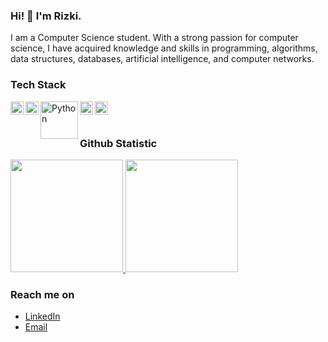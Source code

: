 <!--### Hi there 👋
**MuhammadRizki8/MuhammadRizki8** is a ✨ _special_ ✨ repository because its `README.md` (this file) appears on your GitHub profile.

Here are some ideas to get you started:

- 🔭 I’m currently working on ...
- 🌱 I’m currently learning ...
- 👯 I’m looking to collaborate on ...
- 🤔 I’m looking for help with ...
- 💬 Ask me about ...
- 📫 How to reach me: ...
- 😄 Pronouns: ...
- ⚡ Fun fact: ...
-->
### Hi! 👋 I'm Rizki.

I am a Computer Science student. With a strong passion for computer science, I have acquired knowledge and skills in programming, algorithms, data structures, databases, artificial intelligence, and computer networks.

### Tech Stack
   <a href="#"><img align="left" alt="JavaScript" title="JavaScript" width="21px" src="https://upload.wikimedia.org/wikipedia/commons/9/99/Unofficial_JavaScript_logo_2.svg" /></a>
    <a href="https://nodejs.org/"><img align="left" alt="NodeJS" title="NodeJS" width="21px" src="https://seeklogo.com/images/N/nodejs-logo-FBE122E377-seeklogo.com.png" /></a>
    <a href="#"><img align="left" alt="Python" title="Python" width="60px" src="https://www.python.org/static/community_logos/python-logo-master-v3-TM.png" /></a>
    <a href="#"><img align="left" alt="Flutter" title="Flutter" width="21px" src="https://cdn.iconscout.com/icon/free/png-512/flutter-2038877-1720090.png" /></a>
    <a href="https://hapi.dev/"><img align="left" alt="Hapi" title="Hapi (NodeJS HTTP Framework)" width="21px" src="https://avatars.githubusercontent.com/u/3774533?s=200&v=4" /></a>
    <br>
    <br>
  
### Github Statistic
<p align="left">
<a href="https://github.com/MuhammadRizki8">
  <img height="180em" src="https://github-readme-stats-eight-theta.vercel.app/api?username=MuhammadRizki8&show_icons=true&theme=algolia&include_all_commits=true&count_private=true"/>
  <img height="180em" src="https://github-readme-stats-eight-theta.vercel.app/api/top-langs/?username=MuhammadRizki8&layout=compact&langs_count=8&theme=algolia"/>
</a>
</p>

### Reach me on
- <a href="https://www.linkedin.com/in/rizki-muhammad-32b4b4203/">LinkedIn</a>
- <a href="mailto:mrizki135790@gmail.com">Email</a> 
